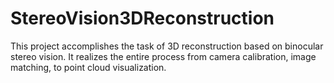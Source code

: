 # StereoVision3DReconstruction
This project accomplishes the task of 3D reconstruction based on binocular stereo vision. It realizes the entire process from camera calibration, image matching, to point cloud visualization.
